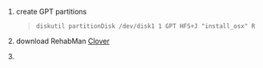 1. create GPT partitions

   > ```shell
   > diskutil partitionDisk /dev/disk1 1 GPT HFS+J "install_osx" R
   > ```

2. download RehabMan [Clover](https://bitbucket.org/RehabMan/clover/downloads/)

3. 

